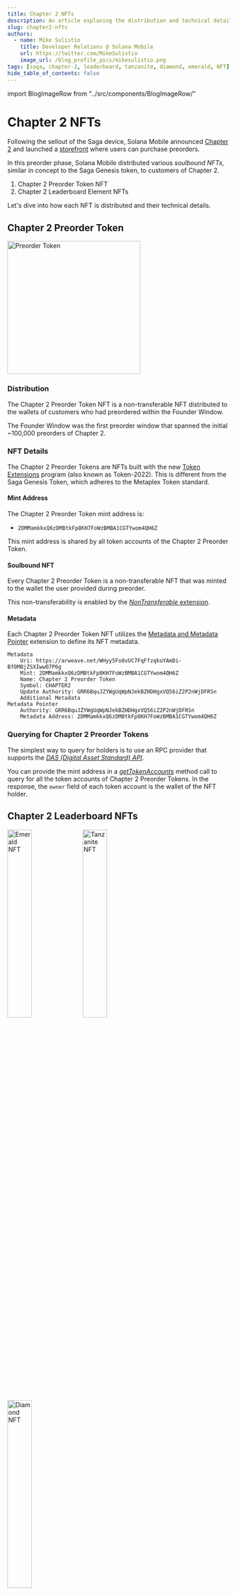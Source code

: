 ```yaml
---
title: Chapter 2 NFTs
description: An article explaning the distribution and technical details of the Chapter 2 NFTs.
slug: chapter2-nfts
authors:
  - name: Mike Sulistio
    title: Developer Relations @ Solana Mobile
    url: https://twitter.com/MikeSulistio
    image_url: /blog_profile_pics/mikesulistio.png
tags: [saga, chapter-2, leaderboard, tanzanite, diamond, emerald, NFT]
hide_table_of_contents: false
---
```


import BlogImageRow from "../src/components/BlogImageRow/"

# Chapter 2 NFTs

Following the sellout of the Saga device, Solana Mobile announced [Chapter 2](https://two.solanamobile.com) and launched a [storefront](https://two.solanamobile.com/preorder) where users can purchase preorders.

In this preorder phase, Solana Mobile distributed various _soulbound NFTs_, similar in concept to the Saga Genesis token, to customers of Chapter 2.

1. Chapter 2 Preorder Token NFT
2. Chapter 2 Leaderboard Element NFTs

Let's dive into how each NFT is distributed and their technical details.

## Chapter 2 Preorder Token

<BlogImageRow>
  <img src="/blog_imgs/chapter2-preorder-token.jpeg" alt="Preorder Token" width="300" />
</BlogImageRow>

### Distribution

The Chapter 2 Preorder Token NFT is a non-transferable NFT distributed to the wallets of customers who had preordered within the Founder Window.

The Founder Window was the first preorder window that spanned the initial ~100,000 preorders of Chapter 2.

### NFT Details

The Chapter 2 Preorder Tokens are NFTs built with the new [Token Extensions](https://solana.com/developers/guides/token-extensions/getting-started) program (also known as Token-2022). This is different from the Saga Genesis Token, which adheres to the Metaplex Token standard.

#### Mint Address

The Chapter 2 Preorder Token mint address is:

- `2DMMamkkxQ6zDMBtkFp8KH7FoWzBMBA1CGTYwom4QH6Z`

This mint address is shared by all token accounts of the Chapter 2 Preorder Token.

#### Soulbound NFT

Every Chapter 2 Preorder Token is a non-transferable NFT that was minted to the wallet the user provided during preorder.

This non-transferability is enabled by the [_NonTransferable_ extension](https://solana.com/developers/guides/token-extensions/non-transferable).

#### Metadata

Each Chapter 2 Preorder Token NFT utilizes the [Metadata and Metadata Pointer](https://solana.com/developers/guides/token-extensions/metadata-pointer) extension to define
its NFT metadata.

```
Metadata
    Uri: https://arweave.net/WHyy5Fo8vUC7FqFfzqkuYAmDi-BfOMBjZSXIwwO7P6g
    Mint: 2DMMamkkxQ6zDMBtkFp8KH7FoWzBMBA1CGTYwom4QH6Z
    Name: Chapter 2 Preorder Token
    Symbol: CHAPTER2
    Update Authority: GRR6BquJZYWgUqWpNJekBZHDHgxVQ56iZ2P2nWjDFRSn
    Additional Metadata
Metadata Pointer
    Authority: GRR6BquJZYWgUqWpNJekBZHDHgxVQ56iZ2P2nWjDFRSn
    Metadata Address: 2DMMamkkxQ6zDMBtkFp8KH7FoWzBMBA1CGTYwom4QH6Z
```

### Querying for Chapter 2 Preorder Tokens

The simplest way to query for holders is to use an RPC provider that supports the _[DAS (Digital Asset Standard) API](https://github.com/metaplex-foundation/digital-asset-standard-api)_.

You can provide the mint address in a [_getTokenAccounts_](https://docs.helius.dev/compression-and-das-api/digital-asset-standard-das-api/get-token-accounts) method call to query for all the token accounts of Chapter 2 Preorder Tokens. In the response, the `owner` field of each token account is the wallet of the NFT holder.

## Chapter 2 Leaderboard NFTs

<BlogImageRow>
  <img src="/blog_imgs/emerald-nft.jpeg" alt="Emerald NFT" width="33%" />
  <img src="/blog_imgs/tanzanite-nft.jpeg" alt="Tanzanite NFT" width="33%" /> 
  <img src="/blog_imgs/diamond-nft.jpeg" alt="Diamond NFT" width="33%" />
</BlogImageRow>

### Distribution

The Chapter 2 preorder phase also launched with a referral system where users could refer others to purchase a preorder. The top 1500 users with the most referrals are displayed and ranked on the [Chapter 2 Leaderboard](https://two.solanamobile.com/leaderboard). There were 2 snapshots taken that captured the top 1500 leaderboard ranks at a given time.

3 sets of Element NFTs were created to award top 1500 leaderboard users during each snapshot. Additionally,
they were required to be claimed by the recipient.

- The _Emerald NFT_ was available to claim by the top 1500 during the **first snapshot**.
- The _Tanzanite NFT_ was available to claim by the top 1500 during the **second snapshot**.
- The _Diamond NFT_ was available to claim by the top 1500 of **all time**.

Within each set, the NFTs are separated by tiers of ranking `1-50`, `51-500`, and `501-1500`. For example, a user can own both an Emerald NFT that is rank `501-1500` and also
a Tanzanite NFT that has rank `51-500`.

### NFT Details

Each Element NFT:

- adheres to the Metaplex [Token Standard](https://developers.metaplex.com/token-metadata/token-standard) and is part of a [Verified Collection](https://developers.metaplex.com/token-metadata/collections).

- is a Soulbound Token that is non-transferable from the wallet claimed by the leaderboard user.

- contains a metadata attribute with the `trait_type: "Rank"` and a value of either `"1-50"`, `"51-500"`, or `"501-1500"`.

#### Collection Address

Each Element NFT contains a reference to its verified collection address.

- Emerald NFT Collection Address: `7MMBHN5nXK1pEgK3AzaMTcSiDrXdb5AFfcQ6JGGdUGcp`
- Tanzanite NFT Collection Address: `6SfWQ7bN8JkWbqxAsdnB9N24wSNshdMjGvmArFptQScC`
- Diamond NFT Collection Address: `DN2eswVVvF3r3gKTPwyXic6QgRcYaMBa52j3FqQswqYd`
